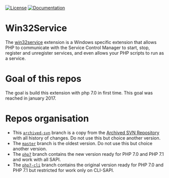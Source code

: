 [![License](https://img.shields.io/badge/license-PHP_License-blue.svg)](http://www.php.net/license/3_01.txt)
[![Documentation](https://img.shields.io/badge/manual-win32service-blue.svg)](http://php.net/manual/en/book.win32service.php)

# Win32Service
The [win32service](https://pecl.php.net/package/win32service) extension is a Windows specific extension that allows PHP to communicate with the Service Control Manager to start, stop, register and unregister services, and even allows your PHP scripts to run as a service.

# Goal of this repos
The goal is build this extension with php 7.0 in first time. This goal was reached in january 2017.

# Repos organisation
* This [`archived-svn`](https://github.com/InExtenso/win32service/tree/archived-svn) branch is a copy from the [Archived SVN Repository](http://svn.php.net/pecl/win32service/trunk/) with all history of changes. Do not use this but choice another version. 
* The [`master`](https://github.com/InExtenso/win32service/tree/master) branch is the oldest version. Do not use this but choice another version.
* The [`php7`](https://github.com/InExtenso/win32service/tree/php7) branch contains the new version ready for PHP 7.0 and PHP 7.1 and work with all SAPI.
* The [`php7-cli`](https://github.com/InExtenso/win32service/tree/php7-cli) branch contains the original version ready for PHP 7.0 and PHP 7.1 but restricted for work only on CLI-SAPI.
